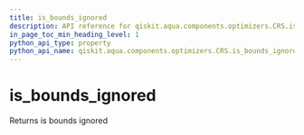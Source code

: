 ```yaml
---
title: is_bounds_ignored
description: API reference for qiskit.aqua.components.optimizers.CRS.is_bounds_ignored
in_page_toc_min_heading_level: 1
python_api_type: property
python_api_name: qiskit.aqua.components.optimizers.CRS.is_bounds_ignored
---
```


# is\_bounds\_ignored

Returns is bounds ignored

